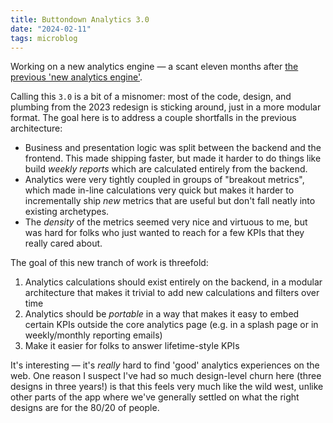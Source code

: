 ```yaml
---
title: Buttondown Analytics 3.0
date: "2024-02-11"
tags: microblog
---
```


Working on a new analytics engine — a scant eleven months after [the previous 'new analytics engine'](https://buttondown.email/changelog/2023-03-28).

Calling this `3.0` is a bit of a misnomer: most of the code, design, and plumbing from the 2023 redesign is sticking around, just in a more modular format. The goal here is to address a couple shortfalls in the previous architecture:

- Business and presentation logic was split between the backend and the frontend. This made shipping faster, but made it harder to do things like build _weekly reports_ which are calculated entirely from the backend.
- Analytics were very tightly coupled in groups of "breakout metrics", which made in-line calculations very quick but makes it harder to incrementally ship _new_ metrics that are useful but don't fall neatly into existing archetypes.
- The _density_ of the metrics seemed very nice and virtuous to me, but was hard for folks who just wanted to reach for a few KPIs that they really cared about.

The goal of this new tranch of work is threefold:

1. Analytics calculations should exist entirely on the backend, in a modular architecture that makes it trivial to add new calculations and filters over time
2. Analytics should be _portable_ in a way that makes it easy to embed certain KPIs outside the core analytics page (e.g. in a splash page or in weekly/monthly reporting emails)
3. Make it easier for folks to answer lifetime-style KPIs

It's interesting — it's _really_ hard to find 'good' analytics experiences on the web. One reason I suspect I've had so much design-level churn here (three designs in three years!) is that this feels very much like the wild west, unlike other parts of the app where we've generally settled on what the right designs are for the 80/20 of people.
